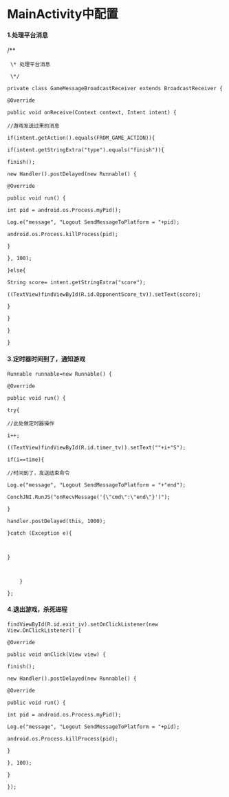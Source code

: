 # MainActivity中配置

#### 1.处理平台消息

/\*\*

```
 \* 处理平台消息

 \*/
```

`private class GameMessageBroadcastReceiver extends BroadcastReceiver {`

`@Override`

`public void onReceive(Context context, Intent intent) {`

`//游戏发送过来的消息`

`if(intent.getAction().equals(FROM_GAME_ACTION)){`

`if(intent.getStringExtra("type").equals("finish")){`

`finish();`

`new Handler().postDelayed(new Runnable() {`

`@Override`

`public void run() {`

`int pid = android.os.Process.myPid();`

`Log.e("message", "Logout SendMessageToPlatform = "+pid);`

`android.os.Process.killProcess(pid);`

`}`

`}, 100);`

`}else{`

`String score= intent.getStringExtra("score");`

`((TextView)findViewById(R.id.OpponentScore_tv)).setText(score);`

`}`

`}`

`}`

`}`

#### 

#### 3.定时器时间到了，通知游戏

`Runnable runnable=new Runnable() {`

`@Override`

`public void run() {`

`try{`

`//此处做定时器操作`

`i++;`

`((TextView)findViewById(R.id.timer_tv)).setText(""+i+"S");`

`if(i==time){`

`//时间到了，发送结束命令`

`Log.e("message", "Logout SendMessageToPlatform = "+"end");`

`ConchJNI.RunJS("onRecvMessage('{\"cmd\":\"end\"}')");`

`}`

`handler.postDelayed(this, 1000);`

`}catch (Exception e){`

`  
`

`}`

`  
`

```
    }

};
```

#### 4.退出游戏，杀死进程

`findViewById(R.id.exit_iv).setOnClickListener(new View.OnClickListener() {`

`@Override`

`public void onClick(View view) {`

`finish();`

`new Handler().postDelayed(new Runnable() {`

`@Override`

`public void run() {`

`int pid = android.os.Process.myPid();`

`Log.e("message", "Logout SendMessageToPlatform = "+pid);`

`android.os.Process.killProcess(pid);`

`}`

`}, 100);`

`}`

`});`

